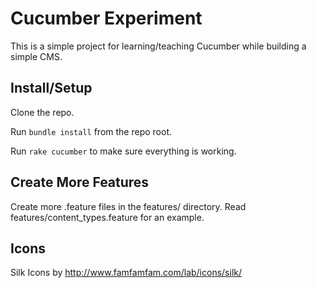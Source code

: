 # Cucumber Experiment

This is a simple project for learning/teaching Cucumber while building a simple CMS.

## Install/Setup

Clone the repo.

Run `bundle install` from the repo root.

Run `rake cucumber` to make sure everything is working.

## Create More Features

Create more .feature files in the features/ directory. Read features/content_types.feature for an example.

## Icons

Silk Icons by http://www.famfamfam.com/lab/icons/silk/